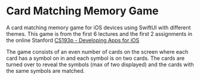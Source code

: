 # Card Matching Memory Game

A card matching memory game for iOS devices using SwiftUI with different themes. This game is from the first 6 lectures and the first 2 assignments in the online Stanford [CS193p - Developing Apps for iOS](https://cs193p.sites.stanford.edu)

The game consists of an even number of cards on the screen where each card has a symbol on in and each symbol is on two cards. The cards are turned over to reveal the symbols (max of two displayed) and the cards with the same symbols are matched.
